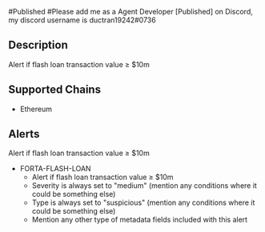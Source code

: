 #Published  #Please add me as a Agent Developer [Published] on Discord, my discord username is ductran19242#0736

## Description

Alert if flash loan transaction value ≥ $10m

## Supported Chains

- Ethereum

## Alerts

Alert if flash loan transaction value ≥ $10m

- FORTA-FLASH-LOAN
  - Alert if flash loan transaction value ≥ $10m
  - Severity is always set to "medium" (mention any conditions where it could be something else)
  - Type is always set to "suspicious" (mention any conditions where it could be something else)
  - Mention any other type of metadata fields included with this alert
